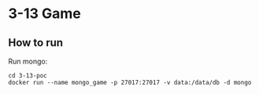 # 3-13 Game

## How to run

Run mongo:

```
cd 3-13-poc
docker run --name mongo_game -p 27017:27017 -v data:/data/db -d mongo
```
